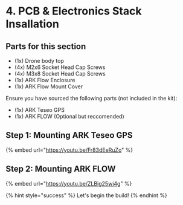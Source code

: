 # 4. PCB & Electronics Stack Insallation

## Parts for this section

* (1x) Drone body top
* (4x) M2x6 Socket Head Cap Screws
* (4x) M3x8 Socket Head Cap Screws
* (1x) ARK Flow Enclosure
* (1x) ARK Flow Mount Cover

Ensure you have sourced the following parts (not included in the kit):

* (1x) ARK Teseo GPS
* (1x) ARK FLOW (Optional but reccomended)



## Step 1: Mounting ARK Teseo GPS

{% embed url="https://youtu.be/Fr83dEeRuZo" %}



## Step 2: Mounting ARK FLOW

{% embed url="https://youtu.be/ZLBig25wj4g" %}



{% hint style="success" %}
Let's begin the build!
{% endhint %}
